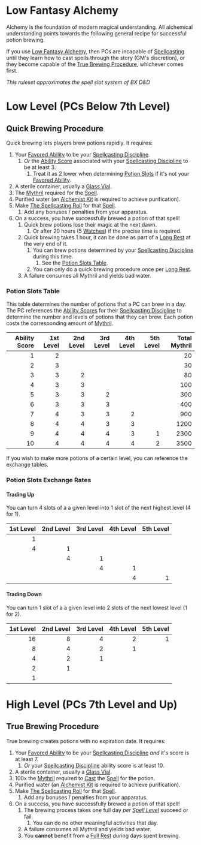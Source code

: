# Low Fantasy Alchemy

Alchemy is the foundation of modern magical understanding. All alchemical understanding points towards the following general recipe for successful potion brewing. 

If you use [Low Fantasy Alchemy](Low%20Fantasy%20Alchemy.md), then PCs are incapable of [Spellcasting](../Spellcasting/Spellcasting.md) until they learn how to cast spells through the story (GM's discretion), or they become capable of the [True Brewing Procedure](Low%20Fantasy%20Alchemy.md#True%20Brewing%20Procedure), whichever comes first.

*This ruleset approximates the spell slot system of BX D&D*

# Low Level (PCs Below 7th Level)

## Quick Brewing Procedure

Quick brewing lets players brew potions rapidly. It requires:

1. Your [Favored Ability](../../Player%20Characters/Favored%20Ability.md) to be your [Spellcasting Discipline](../The%20Spellcasting%20Disciplines/Spellcasting%20Disciplines.md).
	1. *Or* the [Ability Score](../../Player%20Characters/Chosen%20Statistics/Ability%20Scores.md) associated with your [Spellcasting Discipline](../The%20Spellcasting%20Disciplines/Spellcasting%20Disciplines.md) to be at least 3.
		1. Treat it as 2 lower when determining [Potion Slots](Low%20Fantasy%20Alchemy.md#Potion%20Slots%20Table) if it's not your [Favored Ability](../../Player%20Characters/Favored%20Ability.md).
2. A sterile container, usually a [Glass Vial](../../Items/Individual%20Item%20Cards/Gear/10%20Coins/Glass%20Vial.md).
3. The [Mythril](../Mythril.md) required for the [Spell](../Spellcasting/Spells.md).
4. Purified water (an [Alchemist Kit](../../Items/Individual%20Item%20Cards/Gear/50%20Coins/Alchemist%20Kit.md) is required to achieve purification).
5. Make [The Spellcasting Roll](../Spellcasting/Spellcasting.md#The%20Spellcasting%20Roll) for that [Spell](../Spellcasting/Spells.md).
	1. Add any bonuses / penalties from your apparatus.
6. On a success, you have successfully brewed a potion of that spell!
	1. Quick brew potions lose their magic at the next dawn.
		1. Or after 20 hours (5 [Watches](../../Game%20Procedures/Watches.md)) if the precise time is required.
	2. Quick brewing takes 1 hour, it can be done as part of a [Long Rest](../../Game%20Procedures/Resting.md#Long%20Rest) at the very end of it.
		1. You can brew potions determined by your [Spellcasting Discipline](../The%20Spellcasting%20Disciplines/Spellcasting%20Disciplines.md) during this time.
			1. See the [Potion Slots Table](Low%20Fantasy%20Alchemy.md#Potion%20Slots%20Table).
		2. You can only do a quick brewing procedure once per [Long Rest](../../Game%20Procedures/Resting.md#Long%20Rest).
	3. A failure consumes all Mythril and yields bad water.

### Potion Slots Table

This table determines the number of potions that a PC can brew in a day. The PC references the [Ability Scores](../../Player%20Characters/Chosen%20Statistics/Ability%20Scores.md) for their [Spellcasting Discipline](../The%20Spellcasting%20Disciplines/Spellcasting%20Disciplines.md) to determine the number and levels of potions that they can brew. Each potion costs the corresponding amount of [Mythril](../Mythril.md).

| Ability Score | 1st Level | 2nd Level | 3rd Level | 4th Level | 5th Level | Total Mythril |
| ------------: | --------: | --------: | --------: | --------: | --------: | ------------: |
|             1 |         2 |           |           |           |           |            20 |
|             2 |         3 |           |           |           |           |            30 |
|             3 |         3 |         2 |           |           |           |            80 |
|             4 |         3 |         3 |           |           |           |           100 |
|             5 |         3 |         3 |         2 |           |           |           300 |
|             6 |         3 |         3 |         3 |           |           |           400 |
|             7 |         4 |         3 |         3 |         2 |           |           900 |
|             8 |         4 |         4 |         3 |         3 |           |          1200 |
|             9 |         4 |         4 |         4 |         3 |         1 |          2300 |
|            10 |         4 |         4 |         4 |         4 |         2 |          3500 |

If you wish to make more potions of a certain level, you can reference the exchange tables.

### Potion Slots Exchange Rates

#### Trading Up 
You can turn 4 slots of a a given level into 1 slot of the next highest level (4 for 1).

| 1st Level | 2nd Level | 3rd Level | 4th Level | 5th Level |
| --------: | --------: | --------: | --------: | --------: |
|         1 |           |           |           |           |
|         4 |         1 |           |           |           |
|           |         4 |         1 |           |           |
|           |           |         4 |         1 |           |
|           |           |           |         4 |         1 |

#### Trading Down 
You can turn 1 slot of a a given level into 2 slots of the next lowest level (1 for 2).

| 1st Level | 2nd Level | 3rd Level | 4th Level | 5th Level |
| --------: | --------: | --------: | --------: | --------: |
|        16 |         8 |         4 |         2 |         1 |
|         8 |         4 |         2 |         1 |           |
|         4 |         2 |         1 |           |           |
|         2 |         1 |           |           |           |
|         1 |           |           |           |           |

# High Level (PCs 7th Level and Up)

## True Brewing Procedure

True brewing creates potions with no expiration date. It requires:

1. Your [Favored Ability](../../Player%20Characters/Favored%20Ability.md) to be your [Spellcasting Discipline](../The%20Spellcasting%20Disciplines/Spellcasting%20Disciplines.md) *and* it's score is at least 7.
	1. *Or* your [Spellcasting Discipline](../The%20Spellcasting%20Disciplines/Spellcasting%20Disciplines.md) ability score is at least 10.
2. A sterile container, usually a [Glass Vial](../../Items/Individual%20Item%20Cards/Gear/10%20Coins/Glass%20Vial.md).
3. 100x the [Mythril](../Mythril.md) required to [Cast](../Spellcasting/Spellcasting.md) the [Spell](../Spellcasting/Spells.md) for the potion.
4. Purified water (an [Alchemist Kit](../../Items/Individual%20Item%20Cards/Gear/50%20Coins/Alchemist%20Kit.md) is required to achieve purification).
5. Make [The Spellcasting Roll](../Spellcasting/Spellcasting.md#The%20Spellcasting%20Roll) for that [Spell](../Spellcasting/Spells.md).
	1. Add any bonuses / penalties from your apparatus.
6. On a success, you have successfully brewed a potion of that spell!
	1. The brewing process takes one full day *per [Spell Level](../Spells/Spell%20Level.md)* succeed or fail.
		1. You can do no other meaningful activities that day.
	2. A failure consumes all Mythril and yields bad water.
	3. You **cannot** benefit from a [Full Rest](../../Game%20Procedures/Resting.md#Full%20Rest) during days spent brewing.
